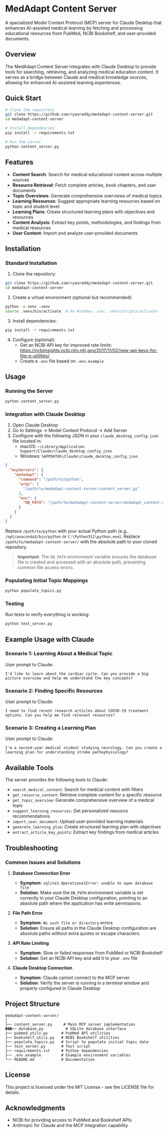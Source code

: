 # MedAdapt Content Server

A specialized Model Context Protocol (MCP) server for Claude Desktop that enhances AI-assisted medical learning by fetching and processing educational resources from PubMed, NCBI Bookshelf, and user-provided documents.

## Overview

The MedAdapt Content Server integrates with Claude Desktop to provide tools for searching, retrieving, and analyzing medical education content. It serves as a bridge between Claude and medical knowledge sources, allowing for enhanced AI-assisted learning experiences.

## Quick Start

```bash
# Clone the repository
git clone https://github.com/ryoureddy/medadapt-content-server.git
cd medadapt-content-server

# Install dependencies
pip install -r requirements.txt

# Run the server
python content_server.py
```

## Features

- **Content Search**: Search for medical educational content across multiple sources
- **Resource Retrieval**: Fetch complete articles, book chapters, and user documents
- **Topic Overviews**: Generate comprehensive overviews of medical topics
- **Learning Resources**: Suggest appropriate learning resources based on topic and student level
- **Learning Plans**: Create structured learning plans with objectives and resources
- **Content Analysis**: Extract key points, methodologies, and findings from medical resources
- **User Content**: Import and analyze user-provided documents

## Installation

### Standard Installation

1. Clone the repository:
```bash
git clone https://github.com/ryoureddy/medadapt-content-server.git
cd medadapt-content-server
```

2. Create a virtual environment (optional but recommended):
```bash
python -m venv .venv
source .venv/bin/activate  # On Windows, use: .venv\Scripts\activate
```

3. Install dependencies:
```bash
pip install -r requirements.txt
```

4. Configure (optional):
   - Get an NCBI API key for improved rate limits: https://ncbiinsights.ncbi.nlm.nih.gov/2017/11/02/new-api-keys-for-the-e-utilities/
   - Create a `.env` file based on `.env.example`

## Usage

### Running the Server

```bash
python content_server.py
```

### Integration with Claude Desktop

1. Open Claude Desktop
2. Go to Settings → Model Context Protocol → Add Server
3. Configure with the following JSON in your `claude_desktop_config.json` file located in:
   - macOS: `~/Library/Application Support/Claude/claude_desktop_config.json`
   - Windows: `%APPDATA%\Claude\claude_desktop_config.json`

```json
{
  "mcpServers": {
    "medadapt": {
      "command": "/path/to/python",
      "args": [
        "/path/to/medadapt-content-server/content_server.py"
      ],
      "env": {
        "DB_PATH": "/path/to/medadapt-content-server/medadapt_content.db"
      }
    }
  }
}
```

Replace `/path/to/python` with your actual Python path (e.g., `/opt/anaconda3/bin/python` or `C:\Python311\python.exe`).
Replace `/path/to/medadapt-content-server/` with the absolute path to your cloned repository.

> **Important**: The `DB_PATH` environment variable ensures the database file is created and accessed with an absolute path, preventing common file access errors.

### Populating Initial Topic Mappings

```bash
python populate_topics.py
```

### Testing

Run tests to verify everything is working:
```bash
python test_server.py
```

## Example Usage with Claude

### Scenario 1: Learning About a Medical Topic

User prompt to Claude:
```
I'd like to learn about the cardiac cycle. Can you provide a big picture overview and help me understand the key concepts?
```

### Scenario 2: Finding Specific Resources

User prompt to Claude:
```
I need to find recent research articles about COVID-19 treatment options. Can you help me find relevant resources?
```

### Scenario 3: Creating a Learning Plan

User prompt to Claude:
```
I'm a second-year medical student studying neurology. Can you create a learning plan for understanding stroke pathophysiology?
```

## Available Tools

The server provides the following tools to Claude:

- `search_medical_content`: Search for medical content with filters
- `get_resource_content`: Retrieve complete content for a specific resource
- `get_topic_overview`: Generate comprehensive overview of a medical topic
- `suggest_learning_resources`: Get personalized resource recommendations
- `import_user_document`: Upload user-provided learning materials
- `generate_learning_plan`: Create structured learning plan with objectives
- `extract_article_key_points`: Extract key findings from medical articles

## Troubleshooting

### Common Issues and Solutions

1. **Database Connection Error**
   - **Symptom**: `sqlite3.OperationalError: unable to open database file`
   - **Solution**: Make sure the `DB_PATH` environment variable is set correctly in your Claude Desktop configuration, pointing to an absolute path where the application has write permissions.

2. **File Path Error**
   - **Symptom**: `No such file or directory` errors
   - **Solution**: Ensure all paths in the Claude Desktop configuration are absolute paths without extra quotes or escape characters.

3. **API Rate Limiting**
   - **Symptom**: Slow or failed responses from PubMed or NCBI Bookshelf
   - **Solution**: Get an NCBI API key and add it to your `.env` file

4. **Claude Desktop Connection**
   - **Symptom**: Claude cannot connect to the MCP server
   - **Solution**: Verify the server is running in a terminal window and properly configured in Claude Desktop

## Project Structure

```
medadapt-content-server/
│
├── content_server.py     # Main MCP server implementation
���── database.py          # SQLite database interface
├── pubmed_utils.py      # PubMed API utilities
├── bookshelf_utils.py   # NCBI Bookshelf utilities
├── populate_topics.py   # Script to populate initial topic data
├── test_server.py       # Test script
├── requirements.txt     # Python dependencies
├── .env.example         # Example environment variables
└── README.md            # Documentation
```

## License

This project is licensed under the MIT License - see the LICENSE file for details.

## Acknowledgments

- NCBI for providing access to PubMed and Bookshelf APIs
- Anthropic for Claude and the MCP integration capability 